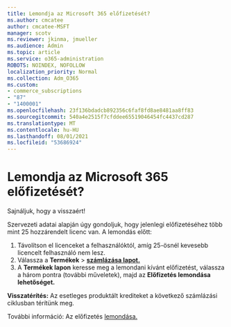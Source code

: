 ```yaml
---
title: Lemondja az Microsoft 365 előfizetését?
ms.author: cmcatee
author: cmcatee-MSFT
manager: scotv
ms.reviewer: jkinma, jmueller
ms.audience: Admin
ms.topic: article
ms.service: o365-administration
ROBOTS: NOINDEX, NOFOLLOW
localization_priority: Normal
ms.collection: Adm_O365
ms.custom:
- commerce_subscriptions
- "87"
- "1400001"
ms.openlocfilehash: 23f136bdadcb892356c6faf8fd8ae8481aa8ff83
ms.sourcegitcommit: 540a4e2515f7cfddee65519046454fc4437cd287
ms.translationtype: MT
ms.contentlocale: hu-HU
ms.lasthandoff: 08/01/2021
ms.locfileid: "53686924"
---
```

# <a name="canceling-your-microsoft-365-subscription"></a>Lemondja az Microsoft 365 előfizetését?

Sajnáljuk, hogy a visszaért!
  
Szervezeti adatai alapján úgy gondoljuk, hogy jelenlegi előfizetéséhez több mint 25 hozzárendelt licenc van. A lemondás előtt:

1. Távolítson el licenceket a felhasználóktól, amíg 25-ösnél kevesebb licencelt felhasználó nem lesz.
2. Válassza a **Termékek** \> **[számlázása lapot.](https://go.microsoft.com/fwlink/p/?linkid=842054)**
3. A **Termékek lapon** keresse meg a lemondani kívánt előfizetést, válassza a három pontra (további műveletek), majd az **Előfizetés lemondása lehetőséget.**

**Visszatérítés:** Az esetleges produktált krediteket a következő számlázási ciklusban térítünk meg.

További információ: Az előfizetés [lemondása.](/microsoft-365/commerce/subscriptions/cancel-your-subscription)